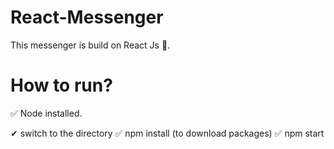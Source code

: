 ﻿# React-Messenger 

This messenger is build on React Js 🚀.


# How to run?
✅ Node installed.

✔ switch to the directory
✅ npm install (to download packages)
✅ npm start
